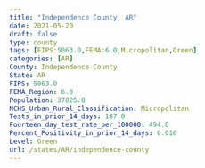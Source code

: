 ```yaml
---
title: "Independence County, AR"
date: 2021-05-20
draft: false
type: county
tags: [FIPS:5063.0,FEMA:6.0,Micropolitan,Green]
categories: [AR]
County: Independence County
State: AR
FIPS: 5063.0
FEMA_Region: 6.0
Population: 37825.0
NCHS_Urban_Rural_Classification: Micropolitan
Tests_in_prior_14_days: 187.0
Fourteen_day_test_rate_per_100000: 494.0
Percent_Positivity_in_prior_14_days: 0.016
Level: Green
url: /states/AR/independence-county
---
```



